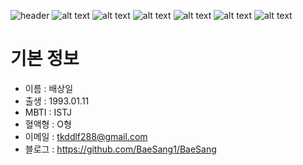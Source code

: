 ![header][def]
![ alt text ](https://img.shields.io/badge/Python-3.11-3776AB?style=for-the-badge&logo=Python)
![ alt text ](https://img.shields.io/badge/Java-17.0.2-2C2255?style=for-the-badge&logo=Java)
![ alt text ](https://img.shields.io/badge/Linux-5.12_rc7-FCC624?style=for-the-badge&logo=Linux)
![ alt text ](https://img.shields.io/badge/R_Studio-4.1.0-276DC3?style=for-the-badge&logo=R_Studio)
![ alt text ](https://img.shields.io/badge/Tableau-E97627?style=for-the-badge&logo=R_Studio)
![ alt text ](https://img.shields.io/badge/TensorFlow-FF6F00?style=for-the-badge&logo=R_Studio)



[def]: https://capsule-render.vercel.app/api?type=waving&color=auto&height=300&section=header&text=My%20Project&fontSize=90


# 기본 정보
  * 이름 : 배상일
  * 출생 : 1993.01.11
  * MBTI : ISTJ
  * 혈액형 : O형
  * 이메일 : tkddlf288@gmail.com
  * 블로그 : https://github.com/BaeSang1/BaeSang